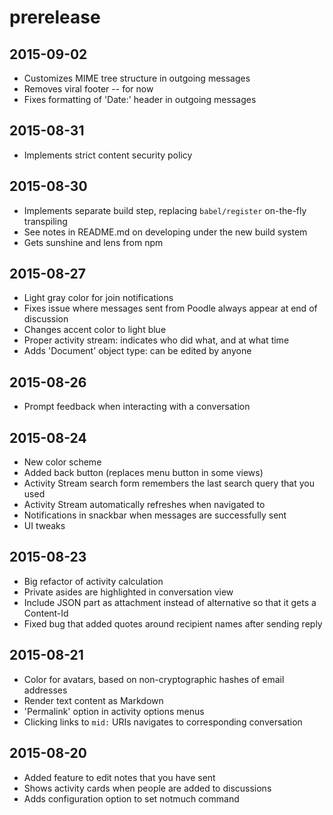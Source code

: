 # prerelease

## 2015-09-02

- Customizes MIME tree structure in outgoing messages
- Removes viral footer -- for now
- Fixes formatting of 'Date:' header in outgoing messages

## 2015-08-31

- Implements strict content security policy

## 2015-08-30

- Implements separate build step, replacing `babel/register` on-the-fly transpiling
- See notes in README.md on developing under the new build system
- Gets sunshine and lens from npm

## 2015-08-27

- Light gray color for join notifications
- Fixes issue where messages sent from Poodle always appear at end of discussion
- Changes accent color to light blue
- Proper activity stream: indicates who did what, and at what time
- Adds 'Document' object type: can be edited by anyone

## 2015-08-26

- Prompt feedback when interacting with a conversation

## 2015-08-24

- New color scheme
- Added back button (replaces menu button in some views)
- Activity Stream search form remembers the last search query that you used
- Activity Stream automatically refreshes when navigated to
- Notifications in snackbar when messages are successfully sent
- UI tweaks

## 2015-08-23

- Big refactor of activity calculation
- Private asides are highlighted in conversation view
- Include JSON part as attachment instead of alternative so that it gets a Content-Id
- Fixed bug that added quotes around recipient names after sending reply

## 2015-08-21

- Color for avatars, based on non-cryptographic hashes of email addresses
- Render text content as Markdown
- 'Permalink' option in activity options menus
- Clicking links to `mid:` URIs navigates to corresponding conversation

## 2015-08-20

- Added feature to edit notes that you have sent
- Shows activity cards when people are added to discussions
- Adds configuration option to set notmuch command

